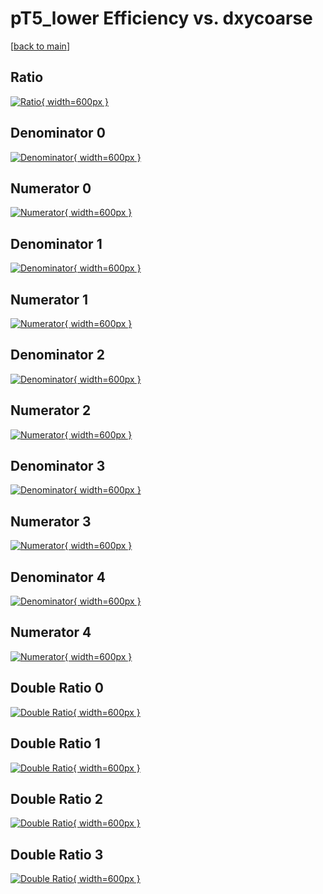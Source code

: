 # pT5_lower Efficiency vs. dxycoarse

[[back to main](./)]



## Ratio

[![Ratio](../mtv/var/pT5_lower_xtr_11_0_eff_dxycoarse.png){ width=600px }](../mtv/var/pT5_lower_xtr_11_0_eff_dxycoarse.pdf)

## Denominator 0

[![Denominator](../mtv/den/pT5_lower_xtr_11_0_eff_dxycoarse_den0.png){ width=600px }](../mtv/den/pT5_lower_xtr_11_0_eff_dxycoarse_den0.pdf)

## Numerator 0

[![Numerator](../mtv/num/pT5_lower_xtr_11_0_eff_dxycoarse_num0.png){ width=600px }](../mtv/num/pT5_lower_xtr_11_0_eff_dxycoarse_num0.pdf)

## Denominator 1

[![Denominator](../mtv/den/pT5_lower_xtr_11_0_eff_dxycoarse_den1.png){ width=600px }](../mtv/den/pT5_lower_xtr_11_0_eff_dxycoarse_den1.pdf)

## Numerator 1

[![Numerator](../mtv/num/pT5_lower_xtr_11_0_eff_dxycoarse_num1.png){ width=600px }](../mtv/num/pT5_lower_xtr_11_0_eff_dxycoarse_num1.pdf)

## Denominator 2

[![Denominator](../mtv/den/pT5_lower_xtr_11_0_eff_dxycoarse_den2.png){ width=600px }](../mtv/den/pT5_lower_xtr_11_0_eff_dxycoarse_den2.pdf)

## Numerator 2

[![Numerator](../mtv/num/pT5_lower_xtr_11_0_eff_dxycoarse_num2.png){ width=600px }](../mtv/num/pT5_lower_xtr_11_0_eff_dxycoarse_num2.pdf)

## Denominator 3

[![Denominator](../mtv/den/pT5_lower_xtr_11_0_eff_dxycoarse_den3.png){ width=600px }](../mtv/den/pT5_lower_xtr_11_0_eff_dxycoarse_den3.pdf)

## Numerator 3

[![Numerator](../mtv/num/pT5_lower_xtr_11_0_eff_dxycoarse_num3.png){ width=600px }](../mtv/num/pT5_lower_xtr_11_0_eff_dxycoarse_num3.pdf)

## Denominator 4

[![Denominator](../mtv/den/pT5_lower_xtr_11_0_eff_dxycoarse_den4.png){ width=600px }](../mtv/den/pT5_lower_xtr_11_0_eff_dxycoarse_den4.pdf)

## Numerator 4

[![Numerator](../mtv/num/pT5_lower_xtr_11_0_eff_dxycoarse_num4.png){ width=600px }](../mtv/num/pT5_lower_xtr_11_0_eff_dxycoarse_num4.pdf)

## Double Ratio 0

[![Double Ratio](../mtv/ratio/pT5_lower_xtr_11_0_eff_dxycoarse_ratio0.png){ width=600px }](../mtv/ratio/pT5_lower_xtr_11_0_eff_dxycoarse_ratio0.pdf)

## Double Ratio 1

[![Double Ratio](../mtv/ratio/pT5_lower_xtr_11_0_eff_dxycoarse_ratio1.png){ width=600px }](../mtv/ratio/pT5_lower_xtr_11_0_eff_dxycoarse_ratio1.pdf)

## Double Ratio 2

[![Double Ratio](../mtv/ratio/pT5_lower_xtr_11_0_eff_dxycoarse_ratio2.png){ width=600px }](../mtv/ratio/pT5_lower_xtr_11_0_eff_dxycoarse_ratio2.pdf)

## Double Ratio 3

[![Double Ratio](../mtv/ratio/pT5_lower_xtr_11_0_eff_dxycoarse_ratio3.png){ width=600px }](../mtv/ratio/pT5_lower_xtr_11_0_eff_dxycoarse_ratio3.pdf)

